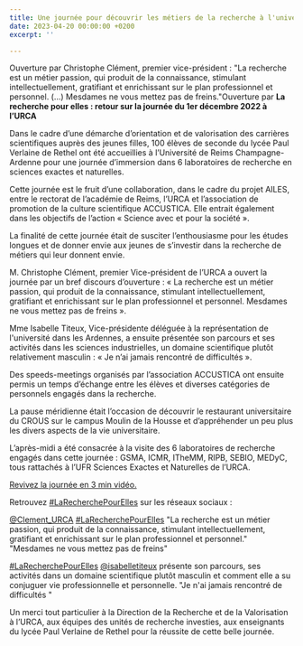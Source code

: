 ```yaml
---
title: Une journée pour découvrir les métiers de la recherche à l'université
date: 2023-04-20 00:00:00 +0200
excerpt: ''

---
```

Ouverture par Christophe Clément, premier vice-président : "La recherche est un métier passion, qui produit de la connaissance, stimulant intellectuellement, gratifiant et enrichissant sur le plan professionnel et personnel. (...) Mesdames ne vous mettez pas de freins."Ouverture par **La recherche pour elles : retour sur la journée du 1er décembre 2022 à l’URCA**

Dans le cadre d’une démarche d’orientation et de valorisation des carrières scientifiques auprès des jeunes filles, 100 élèves de seconde du lycée Paul Verlaine de Rethel ont été accueillies à l’Université de Reims Champagne-Ardenne pour une journée d’immersion dans 6 laboratoires de recherche en sciences exactes et naturelles.

Cette journée est le fruit d’une collaboration, dans le cadre du projet AILES, entre le rectorat de l’académie de Reims, l’URCA et l’association de promotion de la culture scientifique ACCUSTICA. Elle entrait également dans les objectifs de l’action « Science avec et pour la société ».

La finalité de cette journée était de susciter l’enthousiasme pour les études longues et de donner envie aux jeunes de s’investir dans la recherche de métiers qui leur donnent envie.

M. Christophe Clément, premier Vice-président de l’URCA a ouvert la journée par un bref discours d’ouverture : « La recherche est un métier passion, qui produit de la connaissance, stimulant intellectuellement, gratifiant et enrichissant sur le plan professionnel et personnel. Mesdames ne vous mettez pas de freins ».

Mme Isabelle Titeux, Vice-présidente déléguée à la représentation de l'université dans les Ardennes, a ensuite présentée son parcours et ses activités dans les sciences industrielles, un domaine scientifique plutôt relativement masculin : « Je n’ai jamais rencontré de difficultés ».

Des speeds-meetings organisés par l’association ACCUSTICA ont ensuite permis un temps d’échange entre les élèves et diverses catégories de personnels engagés dans la recherche.

La pause méridienne était l’occasion de découvrir le restaurant universitaire du CROUS sur le campus Moulin de la Housse et d’appréhender un peu plus les divers aspects de la vie universitaire.

L’après-midi a été consacrée à la visite des 6 laboratoires de recherche engagés dans cette journée : GSMA, ICMR, ITheMM, RIPB, SEBIO, MEDyC, tous rattachés à l’UFR Sciences Exactes et Naturelles de l’URCA.

[Revivez la journée en 3 min vidéo.  ](https://mediacenter.univ-reims.fr/videos/?video=MEDIA230124155941167&autostart=true)

Retrouvez [#LaRecherchePourElles](https://twitter.com/hashtag/LaRecherchePourElles?src=hashtag_click) sur les réseaux sociaux :

[@Clement_URCA](https://twitter.com/Clement_URCA) [#LaRecherchePourElles](https://twitter.com/hashtag/LaRecherchePourElles?src=hashtag_click) "La recherche est un métier passion, qui produit de la connaissance, stimulant intellectuellement, gratifiant et enrichissant sur le plan professionnel et personnel." "Mesdames ne vous mettez pas de freins"

[#LaRecherchePourElles](https://twitter.com/hashtag/LaRecherchePourElles?src=hashtag_click) [@isabelletiteux](https://twitter.com/isabelletiteux) présente son parcours, ses activités dans un domaine scientifique plutôt masculin et comment elle a su conjuguer vie professionnelle et personnelle. "Je n'ai jamais rencontré de difficultés "

Un merci tout particulier à la Direction de la Recherche et de la Valorisation à l’URCA, aux équipes des unités de recherche investies, aux enseignants du lycée Paul Verlaine de Rethel pour la réussite de cette belle journée.